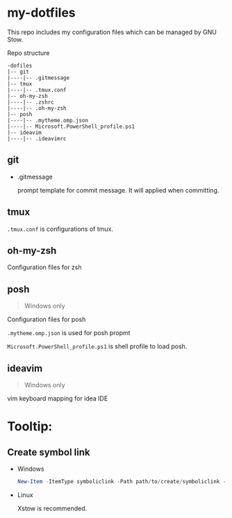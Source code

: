 # my-dotfiles #

This repo includes my configuration files which can be managed by GNU Stow.

Repo structure

```
-dofiles
|-- git
|----|-- .gitmessage
|-- tmux
|----|-- .tmux.conf
|-- oh-my-zsh
|----|-- .zshrc
|----|-- .oh-my-zsh
|-- posh
|----|-- .mytheme.omp.json
|----|-- Microsoft.PowerShell_profile.ps1
|-- ideavim
|----|-- .ideavimrc
```

## git ##

* .gitmessage

    prompt template for commit message. It will applied when committing.

## tmux ##

`.tmux.conf` is configurations of tmux.

## oh-my-zsh ##

Configuration files for zsh

## posh
> Windows only

Configuration files for posh

`.mytheme.omp.json` is used for posh propmt

`Microsoft.PowerShell_profile.ps1` is shell profile to load posh.

## ideavim
> Windows only

vim keyboard mapping for idea IDE

# Tooltip:

## Create symbol link

* Windows

    ```powershell
    New-Item -ItemType symboliclink -Path path/to/create/symboliclink -Name name/of/symboliclink -Value source/of/Symboliclink
    ```

* Linux

    Xstow is recommended.

